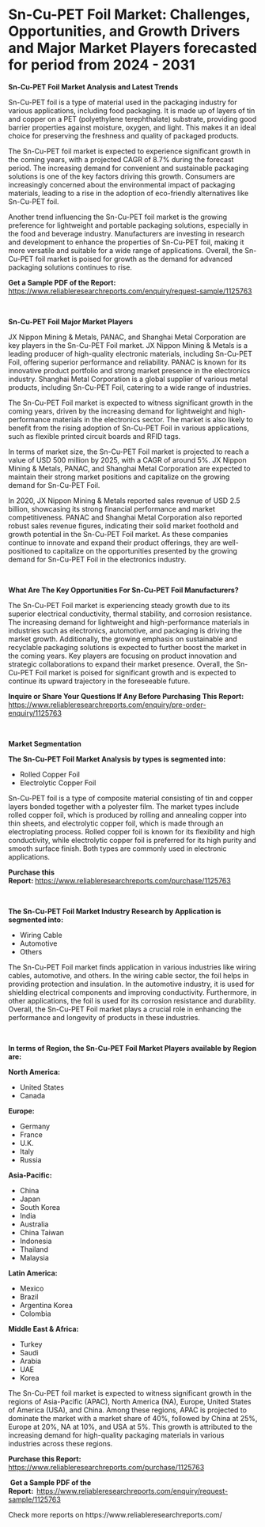 <p><h1>Sn-Cu-PET Foil Market: Challenges, Opportunities, and Growth Drivers and Major Market Players forecasted for period from 2024 - 2031</h1></p><p><strong>Sn-Cu-PET Foil Market Analysis and Latest Trends</strong></p>
<p><p>Sn-Cu-PET foil is a type of material used in the packaging industry for various applications, including food packaging. It is made up of layers of tin and copper on a PET (polyethylene terephthalate) substrate, providing good barrier properties against moisture, oxygen, and light. This makes it an ideal choice for preserving the freshness and quality of packaged products.</p><p>The Sn-Cu-PET foil market is expected to experience significant growth in the coming years, with a projected CAGR of 8.7% during the forecast period. The increasing demand for convenient and sustainable packaging solutions is one of the key factors driving this growth. Consumers are increasingly concerned about the environmental impact of packaging materials, leading to a rise in the adoption of eco-friendly alternatives like Sn-Cu-PET foil.</p><p>Another trend influencing the Sn-Cu-PET foil market is the growing preference for lightweight and portable packaging solutions, especially in the food and beverage industry. Manufacturers are investing in research and development to enhance the properties of Sn-Cu-PET foil, making it more versatile and suitable for a wide range of applications. Overall, the Sn-Cu-PET foil market is poised for growth as the demand for advanced packaging solutions continues to rise.</p></p>
<p><strong>Get a Sample PDF of the Report:&nbsp;</strong> <a href="https://www.reliableresearchreports.com/enquiry/request-sample/1125763">https://www.reliableresearchreports.com/enquiry/request-sample/1125763</a></p>
<p>&nbsp;</p>
<p><strong>Sn-Cu-PET Foil Major Market Players</strong></p>
<p><p>JX Nippon Mining & Metals, PANAC, and Shanghai Metal Corporation are key players in the Sn-Cu-PET Foil market. JX Nippon Mining & Metals is a leading producer of high-quality electronic materials, including Sn-Cu-PET Foil, offering superior performance and reliability. PANAC is known for its innovative product portfolio and strong market presence in the electronics industry. Shanghai Metal Corporation is a global supplier of various metal products, including Sn-Cu-PET Foil, catering to a wide range of industries.</p><p>The Sn-Cu-PET Foil market is expected to witness significant growth in the coming years, driven by the increasing demand for lightweight and high-performance materials in the electronics sector. The market is also likely to benefit from the rising adoption of Sn-Cu-PET Foil in various applications, such as flexible printed circuit boards and RFID tags.</p><p>In terms of market size, the Sn-Cu-PET Foil market is projected to reach a value of USD 500 million by 2025, with a CAGR of around 5%. JX Nippon Mining & Metals, PANAC, and Shanghai Metal Corporation are expected to maintain their strong market positions and capitalize on the growing demand for Sn-Cu-PET Foil.</p><p>In 2020, JX Nippon Mining & Metals reported sales revenue of USD 2.5 billion, showcasing its strong financial performance and market competitiveness. PANAC and Shanghai Metal Corporation also reported robust sales revenue figures, indicating their solid market foothold and growth potential in the Sn-Cu-PET Foil market. As these companies continue to innovate and expand their product offerings, they are well-positioned to capitalize on the opportunities presented by the growing demand for Sn-Cu-PET Foil in the electronics industry.</p></p>
<p>&nbsp;</p>
<p><strong>What Are The Key Opportunities For Sn-Cu-PET Foil Manufacturers?</strong></p>
<p><p>The Sn-Cu-PET Foil market is experiencing steady growth due to its superior electrical conductivity, thermal stability, and corrosion resistance. The increasing demand for lightweight and high-performance materials in industries such as electronics, automotive, and packaging is driving the market growth. Additionally, the growing emphasis on sustainable and recyclable packaging solutions is expected to further boost the market in the coming years. Key players are focusing on product innovation and strategic collaborations to expand their market presence. Overall, the Sn-Cu-PET Foil market is poised for significant growth and is expected to continue its upward trajectory in the foreseeable future.</p></p>
<p><strong>Inquire or Share Your Questions If Any Before Purchasing This Report:</strong> <a href="https://www.reliableresearchreports.com/enquiry/pre-order-enquiry/1125763">https://www.reliableresearchreports.com/enquiry/pre-order-enquiry/1125763</a></p>
<p>&nbsp;</p>
<p><strong>Market Segmentation</strong></p>
<p><strong>The Sn-Cu-PET Foil Market Analysis by types is segmented into:</strong></p>
<p><ul><li>Rolled Copper Foil</li><li>Electrolytic Copper Foil</li></ul></p>
<p><p>Sn-Cu-PET foil is a type of composite material consisting of tin and copper layers bonded together with a polyester film. The market types include rolled copper foil, which is produced by rolling and annealing copper into thin sheets, and electrolytic copper foil, which is made through an electroplating process. Rolled copper foil is known for its flexibility and high conductivity, while electrolytic copper foil is preferred for its high purity and smooth surface finish. Both types are commonly used in electronic applications.</p></p>
<p><strong>Purchase this Report:&nbsp;</strong><a href="https://www.reliableresearchreports.com/purchase/1125763">https://www.reliableresearchreports.com/purchase/1125763</a></p>
<p>&nbsp;</p>
<p><strong>The Sn-Cu-PET Foil Market Industry Research by Application is segmented into:</strong></p>
<p><ul><li>Wiring Cable</li><li>Automotive</li><li>Others</li></ul></p>
<p><p>The Sn-Cu-PET Foil market finds application in various industries like wiring cables, automotive, and others. In the wiring cable sector, the foil helps in providing protection and insulation. In the automotive industry, it is used for shielding electrical components and improving conductivity. Furthermore, in other applications, the foil is used for its corrosion resistance and durability. Overall, the Sn-Cu-PET Foil market plays a crucial role in enhancing the performance and longevity of products in these industries.</p></p>
<p>&nbsp;</p>
<p><strong>In terms of Region, the Sn-Cu-PET Foil Market Players available by Region are:</strong></p>
<p>
    <p> <strong> North America: </strong>
        <ul>
            <li>United States</li>
            <li>Canada</li>
        </ul>
        </p> 
    <p> <strong> Europe: </strong>
        <ul>
            <li>Germany</li>
            <li>France</li>
            <li>U.K.</li>
            <li>Italy</li>
            <li>Russia</li>
        </ul>
        </p> 
    <p> <strong> Asia-Pacific: </strong>
        <ul>
            <li>China</li>
            <li>Japan</li>
            <li>South Korea</li>
            <li>India</li>
            <li>Australia</li>
            <li>China Taiwan</li>
            <li>Indonesia</li>
            <li>Thailand</li>
            <li>Malaysia</li>
        </ul>
        </p> 
    <p> <strong> Latin America: </strong>
        <ul>
            <li>Mexico</li>
            <li>Brazil</li>
            <li>Argentina Korea</li>
            <li>Colombia</li>
        </ul>
        </p> 
    <p> <strong> Middle East & Africa: </strong>
        <ul>
            <li>Turkey</li>
            <li>Saudi</li>
            <li>Arabia</li>
            <li>UAE</li>
            <li>Korea</li>
        </ul>
    </p>
    </p>
<p><p>The Sn-Cu-PET foil market is expected to witness significant growth in the regions of Asia-Pacific (APAC), North America (NA), Europe, United States of America (USA), and China. Among these regions, APAC is projected to dominate the market with a market share of 40%, followed by China at 25%, Europe at 20%, NA at 10%, and USA at 5%. This growth is attributed to the increasing demand for high-quality packaging materials in various industries across these regions.</p></p>
<p><strong>Purchase this Report: </strong><a href="https://www.reliableresearchreports.com/purchase/1125763">https://www.reliableresearchreports.com/purchase/1125763</a></p>
<p>&nbsp;<strong>Get a Sample PDF of the Report:&nbsp;&nbsp;</strong><a href="https://www.reliableresearchreports.com/enquiry/request-sample/1125763">https://www.reliableresearchreports.com/enquiry/request-sample/1125763</a></p>
<p><strong></strong></p>
<p>Check more reports on https://www.reliableresearchreports.com/</p>